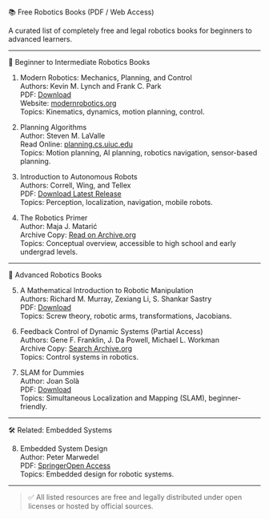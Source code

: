 📚 Free Robotics Books (PDF / Web Access)

A curated list of completely free and legal robotics books for beginners to advanced learners.

---

🧠 Beginner to Intermediate Robotics Books

1. Modern Robotics: Mechanics, Planning, and Control  
   Authors: Kevin M. Lynch and Frank C. Park  
   PDF: [Download](https://hades.mech.northwestern.edu/images/7/7f/ModernRobotics-Chapters1-14.pdf)  
   Website: [modernrobotics.org](https://modernrobotics.org/)  
   Topics: Kinematics, dynamics, motion planning, control.

2. Planning Algorithms  
   Author: Steven M. LaValle  
   Read Online: [planning.cs.uiuc.edu](https://planning.cs.uiuc.edu/)  
   Topics: Motion planning, AI planning, robotics navigation, sensor-based planning.

3. Introduction to Autonomous Robots  
   Authors: Correll, Wing, and Tellex  
   PDF: [Download Latest Release](https://github.com/correll/Introduction-to-Autonomous-Robots/releases/latest)  
   Topics: Perception, localization, navigation, mobile robots.

4. The Robotics Primer  
   Author: Maja J. Matarić  
   Archive Copy: [Read on Archive.org](https://archive.org/details/TheRoboticsPrimerMajaMatari/page/n5/mode/2up)  
   Topics: Conceptual overview, accessible to high school and early undergrad levels.

---

🤖 Advanced Robotics Books

5. A Mathematical Introduction to Robotic Manipulation  
   Authors: Richard M. Murray, Zexiang Li, S. Shankar Sastry  
   PDF: [Download](https://www.cds.caltech.edu/~murray/mlswiki/images/6/6a/MurrayLiSastry.pdf)  
   Topics: Screw theory, robotic arms, transformations, Jacobians.

6. Feedback Control of Dynamic Systems (Partial Access)  
   Authors: Gene F. Franklin, J. Da Powell, Michael L. Workman  
   Archive Copy: [Search Archive.org](https://archive.org)  
   Topics: Control systems in robotics.

7. SLAM for Dummies  
   Author: Joan Solà  
   PDF: [Download](https://joan-sola.github.io/JoanSola/eng/slam_for_dummies.pdf)  
   Topics: Simultaneous Localization and Mapping (SLAM), beginner-friendly.

---

🛠️ Related: Embedded Systems

8. Embedded System Design  
   Author: Peter Marwedel  
   PDF: [SpringerOpen Access](https://link.springer.com/book/10.1007/978-94-007-0257-7)  
   Topics: Embedded design for robotic systems.

---

> ✅ All listed resources are free and legally distributed under open licenses or hosted by official sources.
